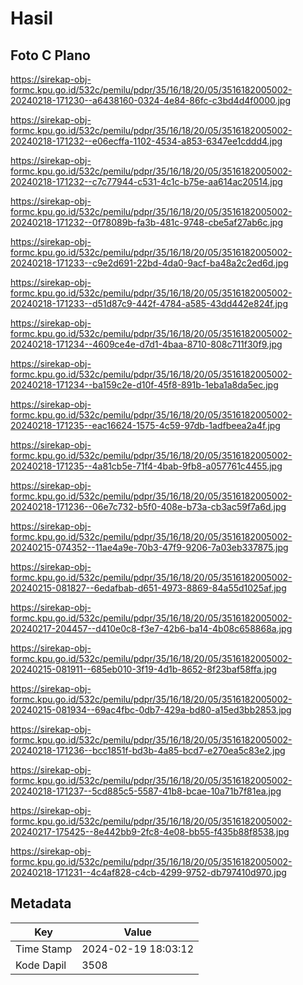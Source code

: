 # Hasil

## Foto C Plano

https://sirekap-obj-formc.kpu.go.id/532c/pemilu/pdpr/35/16/18/20/05/3516182005002-20240218-171230--a6438160-0324-4e84-86fc-c3bd4d4f0000.jpg

https://sirekap-obj-formc.kpu.go.id/532c/pemilu/pdpr/35/16/18/20/05/3516182005002-20240218-171232--e06ecffa-1102-4534-a853-6347ee1cddd4.jpg

https://sirekap-obj-formc.kpu.go.id/532c/pemilu/pdpr/35/16/18/20/05/3516182005002-20240218-171232--c7c77944-c531-4c1c-b75e-aa614ac20514.jpg

https://sirekap-obj-formc.kpu.go.id/532c/pemilu/pdpr/35/16/18/20/05/3516182005002-20240218-171232--0f78089b-fa3b-481c-9748-cbe5af27ab6c.jpg

https://sirekap-obj-formc.kpu.go.id/532c/pemilu/pdpr/35/16/18/20/05/3516182005002-20240218-171233--c9e2d691-22bd-4da0-9acf-ba48a2c2ed6d.jpg

https://sirekap-obj-formc.kpu.go.id/532c/pemilu/pdpr/35/16/18/20/05/3516182005002-20240218-171233--d51d87c9-442f-4784-a585-43dd442e824f.jpg

https://sirekap-obj-formc.kpu.go.id/532c/pemilu/pdpr/35/16/18/20/05/3516182005002-20240218-171234--4609ce4e-d7d1-4baa-8710-808c711f30f9.jpg

https://sirekap-obj-formc.kpu.go.id/532c/pemilu/pdpr/35/16/18/20/05/3516182005002-20240218-171234--ba159c2e-d10f-45f8-891b-1eba1a8da5ec.jpg

https://sirekap-obj-formc.kpu.go.id/532c/pemilu/pdpr/35/16/18/20/05/3516182005002-20240218-171235--eac16624-1575-4c59-97db-1adfbeea2a4f.jpg

https://sirekap-obj-formc.kpu.go.id/532c/pemilu/pdpr/35/16/18/20/05/3516182005002-20240218-171235--4a81cb5e-71f4-4bab-9fb8-a057761c4455.jpg

https://sirekap-obj-formc.kpu.go.id/532c/pemilu/pdpr/35/16/18/20/05/3516182005002-20240218-171236--06e7c732-b5f0-408e-b73a-cb3ac59f7a6d.jpg

https://sirekap-obj-formc.kpu.go.id/532c/pemilu/pdpr/35/16/18/20/05/3516182005002-20240215-074352--11ae4a9e-70b3-47f9-9206-7a03eb337875.jpg

https://sirekap-obj-formc.kpu.go.id/532c/pemilu/pdpr/35/16/18/20/05/3516182005002-20240215-081827--6edafbab-d651-4973-8869-84a55d1025af.jpg

https://sirekap-obj-formc.kpu.go.id/532c/pemilu/pdpr/35/16/18/20/05/3516182005002-20240217-204457--d410e0c8-f3e7-42b6-ba14-4b08c658868a.jpg

https://sirekap-obj-formc.kpu.go.id/532c/pemilu/pdpr/35/16/18/20/05/3516182005002-20240215-081911--685eb010-3f19-4d1b-8652-8f23baf58ffa.jpg

https://sirekap-obj-formc.kpu.go.id/532c/pemilu/pdpr/35/16/18/20/05/3516182005002-20240215-081934--69ac4fbc-0db7-429a-bd80-a15ed3bb2853.jpg

https://sirekap-obj-formc.kpu.go.id/532c/pemilu/pdpr/35/16/18/20/05/3516182005002-20240218-171236--bcc1851f-bd3b-4a85-bcd7-e270ea5c83e2.jpg

https://sirekap-obj-formc.kpu.go.id/532c/pemilu/pdpr/35/16/18/20/05/3516182005002-20240218-171237--5cd885c5-5587-41b8-bcae-10a71b7f81ea.jpg

https://sirekap-obj-formc.kpu.go.id/532c/pemilu/pdpr/35/16/18/20/05/3516182005002-20240217-175425--8e442bb9-2fc8-4e08-bb55-f435b88f8538.jpg

https://sirekap-obj-formc.kpu.go.id/532c/pemilu/pdpr/35/16/18/20/05/3516182005002-20240218-171231--4c4af828-c4cb-4299-9752-db797410d970.jpg


## Metadata

| Key        | Value               |
| ---------- | ------------------- |
| Time Stamp | 2024-02-19 18:03:12 |
| Kode Dapil | 3508                |



